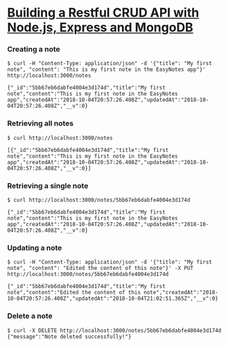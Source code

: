 # [Building a Restful CRUD API with Node.js, Express and MongoDB](https://www.callicoder.com/node-js-express-mongodb-restful-crud-api-tutorial/)

### Creating a note
```
$ curl -H "Content-Type: application/json" -d '{"title": "My first note", "content": "This is my first note in the EasyNotes app"}' http://localhost:3000/notes

{"_id":"5bb67eb6dabfe4004e3d174d","title":"My first note","content":"This is my first note in the EasyNotes app","createdAt":"2018-10-04T20:57:26.408Z","updatedAt":"2018-10-04T20:57:26.408Z","__v":0}
```

### Retrieving all notes
```
$ curl http://localhost:3000/notes

[{"_id":"5bb67eb6dabfe4004e3d174d","title":"My first note","content":"This is my first note in the EasyNotes app","createdAt":"2018-10-04T20:57:26.408Z","updatedAt":"2018-10-04T20:57:26.408Z","__v":0}]
```

### Retrieving a single note
```
$ curl http://localhost:3000/notes/5bb67eb6dabfe4004e3d174d

{"_id":"5bb67eb6dabfe4004e3d174d","title":"My first note","content":"This is my first note in the EasyNotes app","createdAt":"2018-10-04T20:57:26.408Z","updatedAt":"2018-10-04T20:57:26.408Z","__v":0}
```


### Updating a note
```
$ curl -H "Content-Type: application/json" -d '{"title": "My first note", "content": "Edited the content of this note"}' -X PUT http://localhost:3000/notes/5bb67eb6dabfe4004e3d174d

{"_id":"5bb67eb6dabfe4004e3d174d","title":"My first note","content":"Edited the content of this note","createdAt":"2018-10-04T20:57:26.408Z","updatedAt":"2018-10-04T21:02:51.365Z","__v":0}
```

### Delete a note
```
$ curl -X DELETE http://localhost:3000/notes/5bb67eb6dabfe4004e3d174d
{"message":"Note deleted successfully!"}
```
